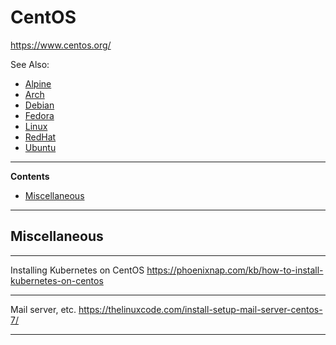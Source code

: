 # CentOS

https://www.centos.org/

See Also:

 - [Alpine](Alpine.md)
 - [Arch](Arch.md)
 - [Debian](Debian.md)
 - [Fedora](Fedora.md)
 - [Linux](Linux.md)
 - [RedHat](RedHat.md)
 - [Ubuntu](Ubuntu.md)

---

**Contents**

- [Miscellaneous](CentOS.md#miscellaneous)

---

## Miscellaneous

---

Installing Kubernetes on CentOS
https://phoenixnap.com/kb/how-to-install-kubernetes-on-centos
  
---

Mail server, etc.
https://thelinuxcode.com/install-setup-mail-server-centos-7/

---
